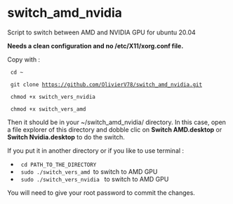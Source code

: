 # switch_amd_nvidia
Script to switch between AMD and NVIDIA GPU for ubuntu 20.04

**Needs a clean configuration and no /etc/X11/xorg.conf file.**

Copy with :

<code> cd ~ </code>

<code> git clone https://github.com/OlivierV78/switch_amd_nvidia.git </code>

<code> chmod +x switch_vers_nvidia </code>

<code> chmod +x switch_vers_amd </code>


Then it should be in your ~/switch_amd_nvidia/ directory.
In this case, open a file explorer of this directory and dobble clic on **Switch AMD.desktop** or **Switch Nvidia.desktop** to do the switch.

If you put it in another directory or if you like to use terminal :
  * <code> cd PATH_TO_THE_DIRECTORY </code>
  * <code> sudo ./switch_vers_amd  </code>to switch to AMD GPU
  * <code> sudo ./switch_vers_nvidia </code> to switch to AMD GPU
  
  You will need to give your root password to commit the changes.
